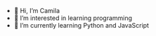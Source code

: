 - 👋 Hi, I’m Camila
- 👀 I’m interested in learning programming
- 🌱 I’m currently learning Python and JavaScript


<!---
Kyubeyyy/Kyubeyyy is a ✨ special ✨ repository because its `README.md` (this file) appears on your GitHub profile.
You can click the Preview link to take a look at your changes.
--->
